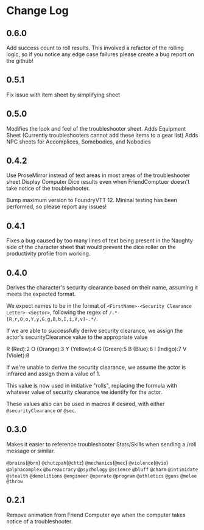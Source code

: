 # Change Log

## 0.6.0

Add success count to roll results. This involved a refactor of the rolling logic, so if you notice any edge case failures please create a bug report on the github!

## 0.5.1

Fix issue with item sheet by simplifying sheet

## 0.5.0

Modifies the look and feel of the troubleshooter sheet.
Adds Equipment Sheet (Currently troubleshooters cannot add these items to a gear list)
Adds NPC sheets for Accomplices, Somebodies, and Nobodies

## 0.4.2

Use ProseMirror instead of text areas in most areas of the troubleshooter sheet
Display Computer Dice results even when FriendComptuer doesn't take notice of the troubleshooter.

Bump maximum version to FoundryVTT 12. Mininal testing has been performed, so please report any issues!

## 0.4.1

Fixes a bug caused by too many lines of text being present in the Naughty side of the character sheet that would prevent the dice roller on the productivity profile from working.

## 0.4.0

Derives the character's security clearance based on their name, assuming it meets the expected format.

We expect names to be in the format of `<FirstName>-<Security Clearance Letter>-<Sector>`, following the regex of `/.*-[R,r,O,o,Y,y,G,g,B,b,I,i,V,v]-.*/`.

If we are able to successfully derive security clearance, we assign the actor's securityClearance value to the appropriate value

R (Red):2
O (Orange):3
Y (Yellow):4
G (Green):5
B (Blue):6
I (Indigo):7
V (Violet):8

If we're unable to derive the security clearance, we assume the actor is infrared and assign them a value of 1.

This value is now used in initiative "rolls", replacing the formula with whatever value of security clearance we identify for the actor.

These values also can be used in macros if desired, with either `@securityClearance` or `@sec`.

## 0.3.0

Makes it easier to reference troubleshooter Stats/Skills when sending a /roll message or similar.

`@brains`(`@brn`)
`@chutzpah`(`@chtz`)
`@mechanics`(`@mec`)
`@violence`(`@vio`)
`@alphacomplex`
`@bureaucracy`
`@psychology`
`@science`
`@bluff`
`@charm`
`@intimidate`
`@stealth`
`@demolitions`
`@engineer`
`@operate`
`@program`
`@athletics`
`@guns`
`@melee`
`@throw`

## 0.2.1

Remove animation from Friend Computer eye when the computer takes notice of a troubleshooter.
